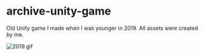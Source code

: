 # archive-unity-game
Old Unity game I made when I was younger in 2019. All assets were created by me.

![2019.gif](https://github.com/xegativ/archive-unity-game/assets/52055203/8fc190ac-ca5e-4c98-97de-5696a9ef7e34)
